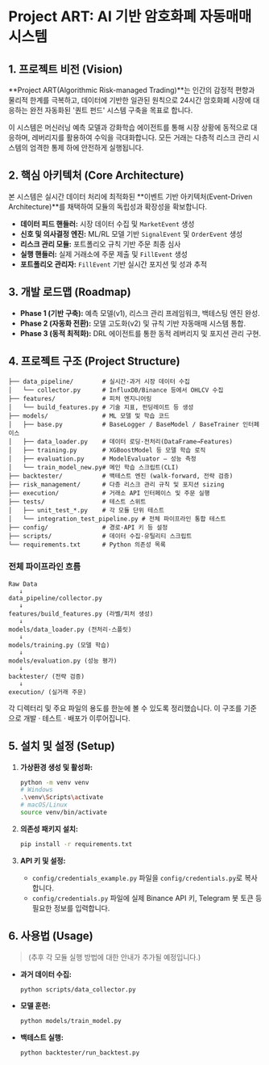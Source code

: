 # Project ART: AI 기반 암호화폐 자동매매 시스템

## 1. 프로젝트 비전 (Vision)

**Project ART(Algorithmic Risk-managed Trading)**는 인간의 감정적 편향과 물리적 한계를 극복하고, 데이터에 기반한 일관된 원칙으로 24시간 암호화폐 시장에 대응하는 완전 자동화된 '퀀트 펀드' 시스템 구축을 목표로 합니다.

이 시스템은 머신러닝 예측 모델과 강화학습 에이전트를 통해 시장 상황에 동적으로 대응하며, 레버리지를 활용하여 수익을 극대화합니다. 모든 거래는 다층적 리스크 관리 시스템의 엄격한 통제 하에 안전하게 실행됩니다.

## 2. 핵심 아키텍처 (Core Architecture)

본 시스템은 실시간 데이터 처리에 최적화된 **이벤트 기반 아키텍처(Event-Driven Architecture)**를 채택하여 모듈의 독립성과 확장성을 확보합니다.

- **데이터 피드 핸들러:** 시장 데이터 수집 및 `MarketEvent` 생성
- **신호 및 의사결정 엔진:** ML/RL 모델 기반 `SignalEvent` 및 `OrderEvent` 생성
- **리스크 관리 모듈:** 포트폴리오 규칙 기반 주문 최종 심사
- **실행 핸들러:** 실제 거래소에 주문 제출 및 `FillEvent` 생성
- **포트폴리오 관리자:** `FillEvent` 기반 실시간 포지션 및 성과 추적

## 3. 개발 로드맵 (Roadmap)

- **Phase 1 (기반 구축):** 예측 모델(v1), 리스크 관리 프레임워크, 백테스팅 엔진 완성.
- **Phase 2 (자동화 전환):** 모델 고도화(v2) 및 규칙 기반 자동매매 시스템 통합.
- **Phase 3 (동적 최적화):** DRL 에이전트를 통한 동적 레버리지 및 포지션 관리 구현.

## 4. 프로젝트 구조 (Project Structure)

```
├── data_pipeline/        # 실시간·과거 시장 데이터 수집
│   └── collector.py      # InfluxDB/Binance 등에서 OHLCV 수집
├── features/             # 피처 엔지니어링
│   └── build_features.py # 기술 지표, 펀딩레이트 등 생성
├── models/               # ML 모델 및 학습 코드
│   ├── base.py           # BaseLogger / BaseModel / BaseTrainer 인터페이스
│   ├── data_loader.py    # 데이터 로딩·전처리(DataFrame→Features)
│   ├── training.py       # XGBoostModel 등 모델 학습 로직
│   ├── evaluation.py     # ModelEvaluator – 성능 측정
│   └── train_model_new.py# 메인 학습 스크립트(CLI)
├── backtester/           # 백테스트 엔진 (walk-forward, 전략 검증)
├── risk_management/      # 다층 리스크 관리 규칙 및 포지션 sizing
├── execution/            # 거래소 API 인터페이스 및 주문 실행
├── tests/                # 테스트 스위트
│   ├── unit_test_*.py    # 각 모듈 단위 테스트
│   └── integration_test_pipeline.py # 전체 파이프라인 통합 테스트
├── config/               # 경로·API 키 등 설정
├── scripts/              # 데이터 수집·유틸리티 스크립트
└── requirements.txt      # Python 의존성 목록
```

### 전체 파이프라인 흐름
```
Raw Data
   ↓
data_pipeline/collector.py
   ↓
features/build_features.py (라벨/피처 생성)
   ↓
models/data_loader.py (전처리·스플릿)
   ↓
models/training.py (모델 학습)
   ↓
models/evaluation.py (성능 평가)
   ↓
backtester/ (전략 검증)
   ↓
execution/ (실거래 주문)
```

각 디렉터리 및 주요 파일의 용도를 한눈에 볼 수 있도록 정리했습니다. 이 구조를 기준으로 개발 · 테스트 · 배포가 이루어집니다.

## 5. 설치 및 설정 (Setup)

1.  **가상환경 생성 및 활성화:**
    ```bash
    python -m venv venv
    # Windows
    .\venv\Scripts\activate
    # macOS/Linux
    source venv/bin/activate
    ```

2.  **의존성 패키지 설치:**
    ```bash
    pip install -r requirements.txt
    ```

3.  **API 키 및 설정:**
    - `config/credentials_example.py` 파일을 `config/credentials.py`로 복사합니다.
    - `config/credentials.py` 파일에 실제 Binance API 키, Telegram 봇 토큰 등 필요한 정보를 입력합니다.

## 6. 사용법 (Usage)

> (추후 각 모듈 실행 방법에 대한 안내가 추가될 예정입니다.)

- **과거 데이터 수집:**
  ```bash
  python scripts/data_collector.py
  ```
- **모델 훈련:**
  ```bash
  python models/train_model.py
  ```
- **백테스트 실행:**
  ```bash
  python backtester/run_backtest.py
  ```
